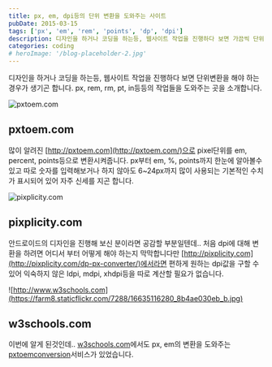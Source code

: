 ```yaml
---
title: px, em, dpi등의 단위 변환을 도와주는 사이트
pubDate: 2015-03-15
tags: ['px', 'em', 'rem', 'points', 'dp', 'dpi']
description: 디자인을 하거나 코딩을 하는등, 웹사이트 작업을 진행하다 보면 가끔씩 단위변환을 해야 하는 경우가 생기곤 합니다. px, rem, rm, pt, in등의 변환작업을 손쉽게 도와주는 곳을 소개합니다.
categories: coding
# heroImage: '/blog-placeholder-2.jpg'
---
```


디자인을 하거나 코딩을 하는등, 웹사이트 작업을 진행하다 보면 단위변환을 해야 하는 경우가 생기곤 합니다. px, rem, rm, pt, in등등의 작업들을 도와주는 곳을 소개합니다.

![pxtoem.com](https://farm8.staticflickr.com/7651/16635030990_7baeb52c26_b.jpg)

## pxtoem.com

많이 알려진 [http://pxtoem.com](http://pxtoem.com/)으로 pixel단위를 em, percent, points등으로 변환시켜줍니다. px부터 em, %, points까지 한눈에 알아볼수 있고 따로 숫자를 입력해보거나 하지 않아도 6~24px까지 많이 사용되는 기본적인 수치가 표시되어 있어 자주 신세를 지곤 합니다.

![pixplicity.com](https://farm9.staticflickr.com/8672/16202491523_4a766639fd_b.jpg)

## pixplicity.com

안드로이드의 디자인을 진행해 보신 분이라면 공감할 부분일텐데.. 처음 dpi에 대해 변환을 하려면 어디서 부터 어떻게 해야 하는지 막막합니다만 [http://pixplicity.com](http://pixplicity.com/dp-px-converter/)에서라면 편하게 원하는 dpi값을 구할 수 있어 익숙하지 않은 ldpi, mdpi, xhdpi등을 따로 계산할 필요가 없습니다.

![http://www.w3schools.com](https://farm8.staticflickr.com/7288/16635116280_8b4ae030eb_b.jpg)

## w3schools.com

이번에 알게 된것인데.. [w3schools.com](http://www.w3schools.com/)에서도 px, em의 변환을 도와주는 [pxtoemconversion](http://www.w3schools.com/tags/ref_pxtoemconversion.asp)서비스가 있었습니다.
